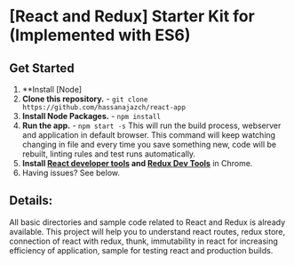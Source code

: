 # [React and Redux] Starter Kit for (Implemented with ES6)

## Get Started
1. **Install [Node]
2. **Clone this repository.** - `git clone https://github.com/hassanajazch/react-app`
3. **Install Node Packages.** - `npm install`
4. **Run the app.** - `npm start -s`
This will run the build process, webserver and application in default browser.
This command will keep watching changing in file and every time you save something new, code will be rebuilt, linting rules and test runs automatically.
5. **Install [React developer tools](https://chrome.google.com/webstore/detail/react-developer-tools/fmkadmapgofadopljbjfkapdkoienihi?hl=en) and [Redux Dev Tools](https://chrome.google.com/webstore/detail/redux-devtools/lmhkpmbekcpmknklioeibfkpmmfibljd?hl=en)** in Chrome.
8. Having issues? See below.

## Details:
All basic directories and sample code related to React and Redux is already available.
This project will help you to understand react routes, redux store, connection of react with redux, thunk, immutability in react for increasing efficiency of application, sample for testing react and production builds.
